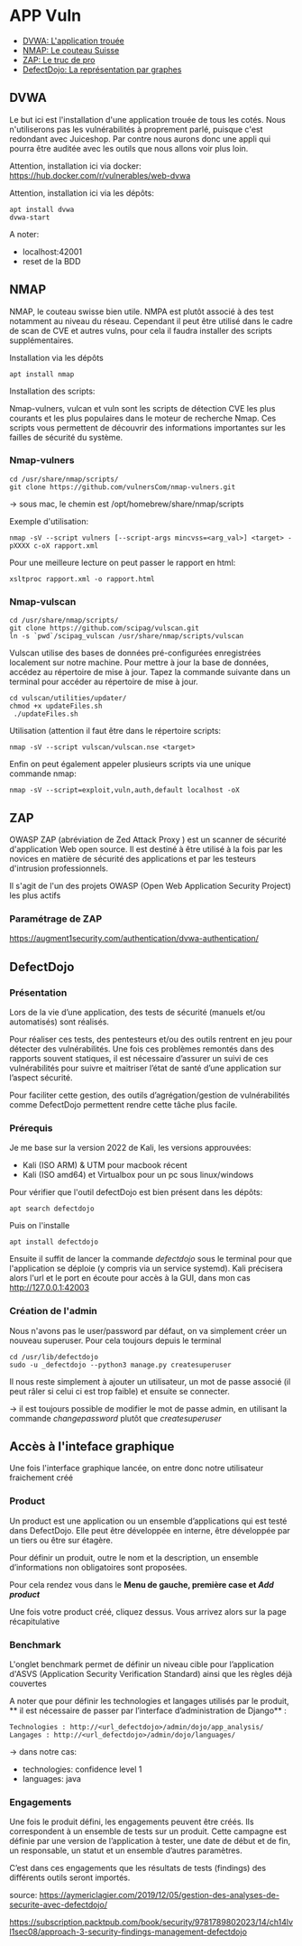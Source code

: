 # APP Vuln

- [DVWA: L'application trouée](#dvwa)
- [NMAP: Le couteau Suisse](#nmap)
- [ZAP: Le truc de pro](#zap)
- [DefectDojo: La représentation par graphes](#defectdojo)

## DVWA

Le but ici est l'installation d'une application trouée de tous les cotés. Nous n'utiliserons pas les vulnérabilités à proprement parlé, puisque c'est redondant avec Juiceshop. Par contre nous aurons donc une appli qui pourra être auditée avec les outils que nous allons voir plus loin.

Attention, installation ici via docker: https://hub.docker.com/r/vulnerables/web-dvwa

Attention, installation ici via les dépôts:

```
apt install dvwa
dvwa-start
```

A noter:
* localhost:42001
* reset de la BDD

## NMAP

NMAP, le couteau swisse bien utile. NMPA est plutôt associé à des test notamment au niveau du réseau. Cependant il peut être utilisé dans le cadre de scan de CVE et autres vulns, pour cela il faudra installer des scripts supplémentaires.

Installation via les dépôts

```
apt install nmap
```

Installation des scripts:

Nmap-vulners, vulcan et vuln sont les scripts de détection CVE les plus courants et les plus populaires dans le moteur de recherche Nmap. Ces scripts vous permettent de découvrir des informations importantes sur les failles de sécurité du système.

### Nmap-vulners

```
cd /usr/share/nmap/scripts/
git clone https://github.com/vulnersCom/nmap-vulners.git
```

-> sous mac, le chemin est /opt/homebrew/share/nmap/scripts

Exemple d'utilisation:

```
nmap -sV --script vulners [--script-args mincvss=<arg_val>] <target> -pXXXX c-oX rapport.xml
```

Pour une meilleure lecture on peut passer le rapport en html:

```
xsltproc rapport.xml -o rapport.html
```

### Nmap-vulscan

```
cd /usr/share/nmap/scripts/
git clone https://github.com/scipag/vulscan.git
ln -s `pwd`/scipag_vulscan /usr/share/nmap/scripts/vulscan 
```

Vulscan utilise des bases de données pré-configurées enregistrées localement sur notre machine. Pour mettre à jour la base de données, accédez au répertoire de mise à jour. Tapez la commande suivante dans un terminal pour accéder au répertoire de mise à jour.

```
cd vulscan/utilities/updater/
chmod +x updateFiles.sh
 ./updateFiles.sh
```

Utilisation (attention il faut être dans le répertoire scripts: 

```
nmap -sV --script vulscan/vulscan.nse <target>
```

Enfin on peut également appeler plusieurs scripts via une unique commande nmap:

```
nmap -sV --script=exploit,vuln,auth,default localhost -oX 
```

## ZAP

OWASP ZAP (abréviation de Zed Attack Proxy ) est un scanner de sécurité d'application Web open source. Il est destiné à être utilisé à la fois par les novices en matière de sécurité des applications et par les testeurs d'intrusion professionnels.

Il s'agit de l'un des projets OWASP (Open Web Application Security Project) les plus actifs

### Paramétrage de ZAP

https://augment1security.com/authentication/dvwa-authentication/


## DefectDojo

### Présentation

Lors de la vie d’une application, des tests de sécurité (manuels et/ou automatisés) sont réalisés. 

Pour réaliser ces tests, des pentesteurs et/ou des outils rentrent en jeu pour détecter des vulnérabilités. Une fois ces problèmes remontés dans des rapports souvent statiques, il est nécessaire d’assurer un suivi de ces vulnérabilités pour suivre et maitriser l’état de santé d’une application sur l’aspect sécurité.

Pour faciliter cette gestion, des outils d’agrégation/gestion de vulnérabilités comme DefectDojo permettent rendre cette tâche plus facile.

### Prérequis

Je me base sur la version 2022 de Kali, les versions approuvées:

* Kali (ISO ARM) & UTM pour macbook récent
* Kali (ISO amd64) et Virtualbox pour un pc sous linux/windows

Pour vérifier que l'outil defectDojo est bien présent dans les dépôts:

```
apt search defectdojo
```

Puis on l'installe

```
apt install defectdojo
```

Ensuite il suffit de lancer la commande _defectdojo_ sous le terminal pour que l'application se déploie (y compris via un service systemd). Kali précisera alors l'url et le port en écoute pour accès à la GUI, dans mon cas http://127.0.0.1:42003

### Création de l'admin

Nous n'avons pas le user/password par défaut, on va simplement créer un nouveau superuser. Pour cela toujours depuis le terminal

```
cd /usr/lib/defectdojo
sudo -u _defectdojo --python3 manage.py createsuperuser
```

Il nous reste simplement à ajouter un utilisateur, un mot de passe associé (il peut râler si celui ci est trop faible) et ensuite se connecter.

-> il est toujours possible de modifier le mot de passe admin, en utilisant la commande _changepassword_ plutôt que _createsuperuser_

## Accès à l'inteface graphique

Une fois l'interface graphique lancée, on entre donc notre utilisateur fraichement créé

### Product

Un product est une application ou un ensemble d’applications qui est testé dans DefectDojo. Elle peut être développée en interne, être développée par un tiers ou être sur étagère.

Pour définir un produit, outre le nom et la description, un ensemble d’informations non obligatoires sont proposées. 

Pour cela rendez vous dans le **Menu de gauche, première case et _Add product_**

Une fois votre product créé, cliquez dessus. Vous arrivez alors sur la page récapitulative


### Benchmark

L'onglet benchmark permet de définir un niveau cible pour l’application d'ASVS (Application Security Verification Standard) ainsi que les règles déjà couvertes 

A noter que pour définir les technologies et langages utilisés par le produit, ** il est nécessaire de passer par l’interface d’administration de Django** :

    Technologies : http://<url_defectdojo>/admin/dojo/app_analysis/
    Langages : http://<url_defectdojo>/admin/dojo/languages/

-> dans notre cas:

* technologies: confidence level 1
* languages: java

### Engagements

Une fois le produit défini, les engagements peuvent être créés. Ils correspondent à un ensemble de tests sur un produit. Cette campagne est définie par une version de l’application à tester, une date de début et de fin, un responsable, un statut et un ensemble d’autres paramètres.

C’est dans ces engagements que les résultats de tests (findings) des différents outils seront importés.

source: https://aymericlagier.com/2019/12/05/gestion-des-analyses-de-securite-avec-defectdojo/

https://subscription.packtpub.com/book/security/9781789802023/14/ch14lvl1sec08/approach-3-security-findings-management-defectdojo


